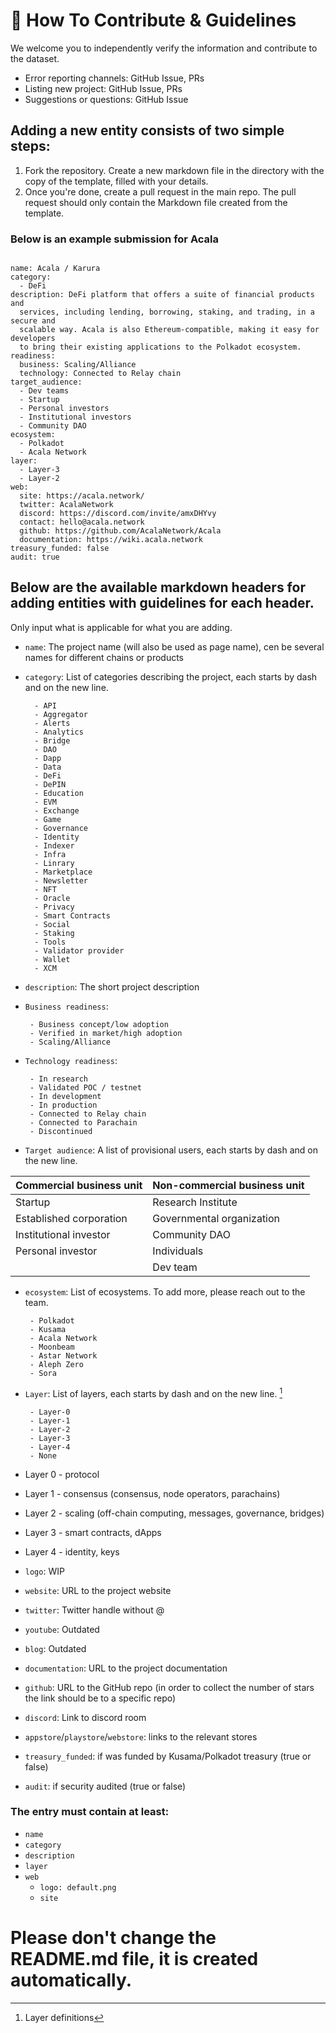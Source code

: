 # 🤝 How To Contribute & Guidelines

We welcome you to independently verify the information and contribute to the dataset.

- Error reporting channels: GitHub Issue, PRs
- Listing new project: GitHub Issue, PRs
- Suggestions or questions: GitHub Issue

## Adding a new entity consists of two simple steps:

1. Fork the repository. Create a new markdown file in the directory with the copy of the template, filled with your details. 
2. Once you're done, create a pull request in the main repo. The pull request should only contain the Markdown file created from the template.

### Below is an example submission for Acala
```

name: Acala / Karura
category:
  - DeFi
description: DeFi platform that offers a suite of financial products and
  services, including lending, borrowing, staking, and trading, in a secure and
  scalable way. Acala is also Ethereum-compatible, making it easy for developers
  to bring their existing applications to the Polkadot ecosystem.
readiness:
  business: Scaling/Alliance
  technology: Connected to Relay chain
target_audience:
  - Dev teams
  - Startup
  - Personal investors
  - Institutional investors
  - Community DAO
ecosystem:
  - Polkadot
  - Acala Network
layer:
  - Layer-3
  - Layer-2
web:
  site: https://acala.network/
  twitter: AcalaNetwork
  discord: https://discord.com/invite/amxDHYvy
  contact: hello@acala.network
  github: https://github.com/AcalaNetwork/Acala
  documentation: https://wiki.acala.network
treasury_funded: false
audit: true

```

## Below are the available markdown headers for adding entities with guidelines for each header. 
Only input what is applicable for what you are adding.

- `name`: The project  name (will also be used as page name), cen be several names for different chains or products
- `category`: List of categories describing the project, each starts by dash and on the new line. 

        - API
        - Aggregator
        - Alerts
        - Analytics
        - Bridge
        - DAO
        - Dapp
        - Data
        - DeFi
        - DePIN
        - Education
        - EVM
        - Exchange
        - Game
        - Governance
        - Identity
        - Indexer
        - Infra
        - Linrary
        - Marketplace
        - Newsletter
        - NFT
        - Oracle
        - Privacy
        - Smart Contracts
        - Social
        - Staking
        - Tools
        - Validator provider
        - Wallet
        - XCM


- `description`: The short project description

- `Business readiness`: 

       - Business concept/low adoption
       - Verified in market/high adoption
       - Scaling/Alliance

- `Technology readiness`: 

       - In research
       - Validated POC / testnet
       - In development
       - In production
       - Connected to Relay chain
       - Connected to Parachain
       - Discontinued

- `Target audience`: A list of provisional users, each starts by dash and on the new line. 

| Commercial business unit | Non-commercial business unit |
| ------------------------ | ---------------------------- |
| Startup | Research Institute |
| Established corporation | Governmental organization |
| Institutional investor | Community DAO |
| Personal investor | Individuals|
| | Dev team |
  
- `ecosystem`: List of ecosystems. To add more, please reach out to the team.

       - Polkadot
       - Kusama
       - Acala Network
       - Moonbeam
       - Astar Network
       - Aleph Zero
       - Sora

- `Layer`: List of layers, each starts by dash and on the new line. [^1]

       - Layer-0 
       - Layer-1
       - Layer-2
       - Layer-3
       - Layer-4
       - None

[^1]: Layer definitions
   - Layer 0 - protocol
   - Layer 1 - consensus (consensus, node operators, parachains)
   - Layer 2 - scaling (off-chain computing, messages, governance, bridges)
   - Layer 3 - smart contracts, dApps
   - Layer 4 - identity, keys

- `logo`: WIP
- `website`: URL to the project website
- `twitter`: Twitter handle without @
- `youtube`: Outdated
- `blog`: Outdated
- `documentation`: URL to the project documentation
- `github`: URL to the GitHub repo (in order to collect the number of stars the link should be to a specific repo)
- `discord`: Link to discord room
- `appstore`/`playstore`/`webstore`: links to the relevant stores
- `treasury_funded`: if was funded by Kusama/Polkadot treasury (true or false)
- `audit`: if security audited (true or false)

### The entry must contain at least:

- `name`
- `category`
- `description`
- `layer`
- `web`
  - `logo: default.png`
  - `site`


# Please don't change the README.md file, it is created automatically.
